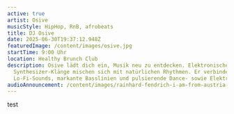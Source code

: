 ```yaml
---
active: true
artist: Osive
musicStyle: HipHop, RnB, afrobeats
title: DJ Osive
date: 2025-06-30T19:37:12.948Z
featuredImage: /content/images/osive.jpg
startTime: 9:00 Uhr
location: Healthy Brunch Club
description: Osive lädt dich ein, Musik neu zu entdecken. Elektronische
  Synthesizer-Klänge mischen sich mit natürlichen Rhythmen. Er verbindet ruhige
  Lo-Fi-Sounds, markante Basslinien und pulsierende Dance- sowie Elektro-Beats.
audioAnnouncement: /content/images/rainhard-fendrich-i-am-from-austria.mp3
---
```

t﻿est